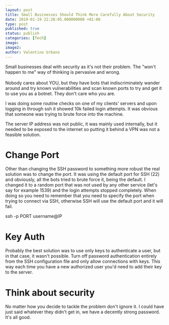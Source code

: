 ```yaml
---
layout: post
title: Small Businesses Should Think More Carefully About Security
date: 2019-01-19 22:28:05.000000000 +01:00
type: post
published: true
status: publish
categories: [Tech]
image:
image2:
author: Valentino Urbano
---
```


Small businesses deal with security as it's not their problem. The "won't happen to me" way of thinking is pervasive and wrong.<br><br>Nobody cares about YOU, but they have bots that indiscriminately wander around and try known vulnerabilities and scan known ports to try and get it to use you as a botnet. They don't care who you are.

I was doing some routine checks on one of my clients' servers and upon logging in through ssh it showed 10k failed login attempts. It was obvious that someone was trying to brute force into the machine.

The server IP address was not public, it was mainly used internally, but it needed to be exposed to the internet so putting it behind a VPN was not a feasible solution.

# Change Port

Other than changing the SSH password to something more robust the real solution was to change the port. It was using the default port for SSH (22) and obviously, all the bots tried to brute force it, being the default. I changed it to a random port that was not used by any other service (let's say for example 1539) and the login attempts stopped completely. When doing so you need to remember that you need to specify the port when trying to connect via SSH, otherwise SSH will use the default port and it will fail.

ssh -p PORT username@IP

# Key Auth

Probably the best solution was to use only keys to authenticate a user, but in that case, it wasn't possible. Turn off password authentication entirely from the SSH configuration file and only allow connections with keys. This way each time you have a new authorized user you'd need to add their key to the server.

# Think about security

No matter how you decide to tackle the problem don't ignore it. I could have just said whatever they didn't get in, we have a decently strong password. It's all good.

